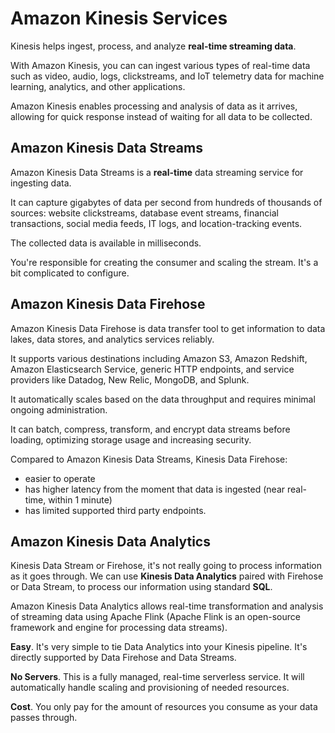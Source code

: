 # Amazon Kinesis Services

Kinesis helps ingest, process, and analyze **real-time streaming data**.

With Amazon Kinesis, you can can ingest various types of real-time data such as video, audio, logs, clickstreams, and IoT telemetry data for machine learning, analytics, and other applications.

Amazon Kinesis enables processing and analysis of data as it arrives, allowing for quick response instead of waiting for all data to be collected.


## Amazon Kinesis Data Streams

Amazon Kinesis Data Streams is a **real-time** data streaming service for ingesting data.

It can capture gigabytes of data per second from hundreds of thousands of sources: website clickstreams, database event streams, financial transactions, social media feeds, IT logs, and location-tracking events.

The collected data is available in milliseconds.

You're responsible for creating the consumer and scaling the stream. It's a bit complicated to configure.
 

## Amazon Kinesis Data Firehose

Amazon Kinesis Data Firehose is data transfer tool to get information to data lakes, data stores, and analytics services reliably.

It supports various destinations including Amazon S3, Amazon Redshift, Amazon Elasticsearch Service, generic HTTP endpoints, and service providers like Datadog, New Relic, MongoDB, and Splunk.

It automatically scales based on the data throughput and requires minimal ongoing administration.

It can batch, compress, transform, and encrypt data streams before loading, optimizing storage usage and increasing security.

Compared to Amazon Kinesis Data Streams, Kinesis Data Firehose:
- easier to operate
- has higher latency from the moment that data is ingested (near real-time, within 1 minute)
- has limited supported third party endpoints.


## Amazon Kinesis Data Analytics

Kinesis Data Stream or Firehose, it's not really going to process information as it goes through. We can use **Kinesis Data Analytics** paired with Firehose or Data Stream, to process our information using standard **SQL**.

Amazon Kinesis Data Analytics allows real-time transformation and analysis of streaming data using Apache Flink (Apache Flink is an open-source framework and engine for processing data streams).

**Easy**. It's very simple to tie Data Analytics into your Kinesis pipeline. It's directly supported by Data Firehose and Data Streams.

**No Servers**. This is a fully managed, real-time serverless service. It will automatically handle scaling and provisioning of needed resources.

**Cost**. You only pay for the amount of resources you consume as your data passes through.
